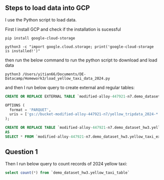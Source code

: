 ## Steps to load data into GCP

I use the Python script to load data. 

First I install GCP and check if the installation is sucessful 
```ssh
pip install google-cloud-storage
```

```ssh
python3 -c "import google.cloud.storage; print('google-cloud-storage is installed!')"
```

then run the below command to run the python script to download and load data
```ssh
python3 /Users/yitian66/Documents/DE-Datacamp/Homework3/load_yellow_taxi_data_2024.py
```

and then I run below query to create external and regular tables:

```sql
CREATE OR REPLACE EXTERNAL TABLE `modified-alloy-447921-n7.demo_dataset_hw3.yellow_taxi_external`

OPTIONS (
  format = 'PARQUET',
  uris = ['gs://bucket-modified-alloy-447921-n7/yellow_tripdata_2024-*.parquet']
);

CREATE OR REPLACE TABLE `modified-alloy-447921-n7.demo_dataset_hw3.yellow_taxi_table`
AS
SELECT * FROM `modified-alloy-447921-n7.demo_dataset_hw3.yellow_taxi_external`;
```

## Question 1
Then I run below query to count records of 2024 yellow taxi:

```sql
select count(*) from `demo_dataset_hw3.yellow_taxi_table`
```
